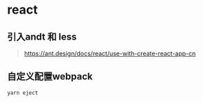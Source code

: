 # react

## 引入andt 和 less
> https://ant.design/docs/react/use-with-create-react-app-cn

## 自定义配置webpack

`yarn eject`